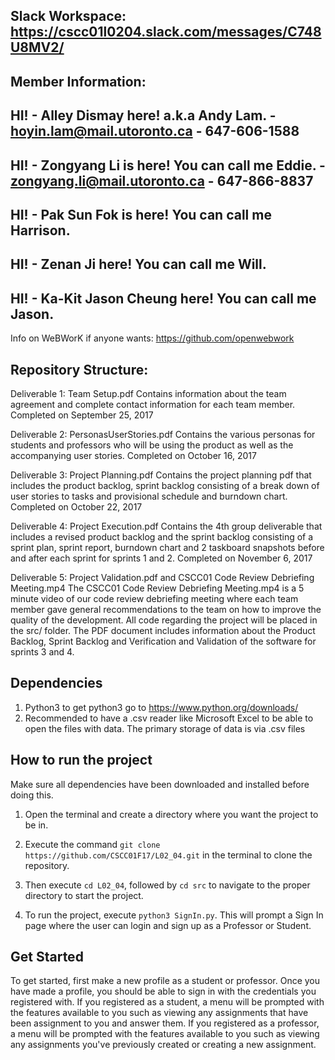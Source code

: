 Slack Workspace: https://cscc01l0204.slack.com/messages/C748U8MV2/
------------------------------------------------------------------
Member Information:
---

HI! - Alley Dismay here! a.k.a Andy Lam. - hoyin.lam@mail.utoronto.ca - 647-606-1588
---
HI! - Zongyang Li is here! You can call me Eddie. - zongyang.li@mail.utoronto.ca - 647-866-8837
--
HI! - Pak Sun Fok is here! You can call me Harrison.
--
HI! - Zenan Ji here! You can call me Will.
--
HI! - Ka-Kit Jason Cheung here! You can call me Jason.
--

Info on WeBWorK if anyone wants: https://github.com/openwebwork

Repository Structure:
---
Deliverable 1: Team Setup.pdf
Contains information about the team agreement and complete contact information for each team member.
Completed on September 25, 2017

Deliverable 2: PersonasUserStories.pdf
Contains the various personas for students and professors who will be using the product as well as the accompanying user stories.
Completed on October 16, 2017

Deliverable 3: Project Planning.pdf
Contains the project planning pdf that includes the product backlog, sprint backlog consisting of a break down of user stories to tasks and provisional schedule and burndown chart.
Completed on October 22, 2017

Deliverable 4: Project Execution.pdf
Contains the 4th group deliverable that includes a revised product backlog and the sprint backlog consisting of a sprint plan, sprint report, burndown chart and
2 taskboard snapshots before and after each sprint for sprints 1 and 2.
Completed on November 6, 2017

Deliverable 5: Project Validation.pdf and CSCC01 Code Review Debriefing Meeting.mp4
The CSCC01 Code Review Debriefing Meeting.mp4 is a 5 minute video of our code review debriefing meeting where each team member gave general recommendations to the team on how to improve the quality of the development.
All code regarding the project will be placed in the src/ folder. The PDF document includes information about the Product Backlog, Sprint Backlog and Verification and Validation of the software for sprints 3 and 4.

Dependencies
------------
1. Python3 to get python3 go to https://www.python.org/downloads/
2. Recommended to have a .csv reader like Microsoft Excel to be able to open the files with data. The primary storage
   of data is via .csv files

How to run the project
----------------------
Make sure all dependencies have been downloaded and installed before doing this.

1. Open the terminal and create a directory where you want the project to be in.

2. Execute the command `git clone https://github.com/CSCC01F17/L02_04.git` in the terminal to clone the repository.

3. Then execute `cd L02_04`, followed by `cd src` to navigate to the proper directory to start the project.

4. To run the project, execute `python3 SignIn.py`. This will prompt a Sign In page where the user can login and sign up as a Professor or Student.

Get Started
------------
To get started, first make a new profile as a student or professor. Once you have made a profile, you should be able to sign in with the credentials you registered with. If you registered as a student, a menu will be prompted with the features available to you such as viewing any assignments that have been assignment to you and answer them. 
If you registered as a professor, a menu will be prompted with the features available to you such as viewing any assignments you've previously created or creating a new assignment.
